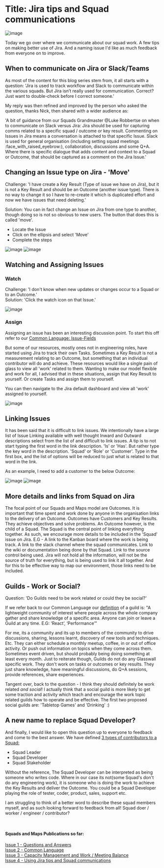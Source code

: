 # Title: Jira tips and Squad communications

![image](Pictures/BlogIssue4.png)

Today we go over where we communicate about our squad work. A few tips on making better use of Jira. And a naming issue I'd like as much
feedback from everyone on to improve.

## When to communicate on Jira or Slack/Teams

As most of the content for this blog series stem from, it all starts with a question:
'Jira is used to track workflow and Slack to communicate within the various squads. But Jira isn’t really used for communication. Correct? Just want to double-check before I correct someone.'

My reply was then refined and improved by the person who asked the question, thanks Nick, then shared with a wider audience as:

'A bit of guidance from our Squads Grandmaster @Luke Robbertse on when to communicate on Slack versus Jira:
Jira should be used for capturing comms related to a specific squad / outcome or key result. Commenting on Issues in Jira means a conversation is attached to that specific Issue.
Slack is used for general organisation (including setting squad meetings :face_with_raised_eyebrow:), collaboration, discussions and some Q+A. Where there is specific dialogue that adds content and context to a Squad or Outcome, that should be captured as a comment on the Jira Issue.'

## Changing an Issue type on Jira - 'Move'
Challenge: 'I have create a Key Result (Type of issue we have on Jira), but it is not a Key Result and should be an Outcome (another issue type). There is no way to change it so I have to re-create it which is duplicated effort and now we have issues that need deleting.'

Solution: You can in fact change an Issue on Jira from one type to another, though doing so is not so obvious to new users. The button that does this is called 'move'.

- Locate the Issue
- Click on the ellipsis and select 'Move'
- Complete the steps

![image](Pictures/MoveKeyResult.png)
![image](Pictures/MoveKeyResult2.png)


## Watching and Assigning Issues
### Watch
Challenge: 'I don't know when new updates or changes occur to a Squad or to an Outcome.'  
Solution: 'Click the watch icon on that Issue.'

![image](Pictures/WatchIssueButton.png)

### Assign
Assigning an issue has been an interesting discussion point. To start this off refer to our [Common Language: Issue-Fields](https://github.com/filetrust/Squads-And-Maps/blob/master/Definitions/Issue-Fields.md)

But some of our resources, mostly ones not in engineering roles, have started using Jira to track their own Tasks. Sometimes a Key Result is not a measurement relating to an Outcome, but something that an individual contributor will do and achieve. 
These resources would like a single pain of glass to view all 'work' related to them. Wanting to make our model flexible and work for all, I advised that in these situations, assign that Key Result to yourself. Or create Tasks and assign them to yourself. 

You can then navigate to the Jira default dashboard and view all 'work' assigned to yourself.

![image](Pictures/Assigned.png)
  
  
## Linking Issues
It has been said that it is difficult to link issues. We intentionally have a large list of Issue Linking available with well thought Inward and Outward descriptions  select  from the list of  and difficult to link issues. A tip is to not start typing the first word in the link description. 'Is' or 'Has'.
But rather type the key word in the description. 'Squad' or 'Role' or 'Customer'. Type in the first box, and the list of options will be reduced to just what is related to that word in the link. 

As an example, I need to add a customer to the below Outcome:

![image](Pictures/IssueLinking.png)
![image](Pictures/IssueLinking2.png)
  
  
## More details and links from Squad on Jira
The focal point of our Squads and Maps model are Outcomes. It is important that time spent and work done by anyone in the organisation links to the delivery of an Outcome. Outcomes have Customers and Key Results. They achieve objectives and solve problems. An Outcome however, is the child of a Squad. The Squad is the central point of linking everything together. As such, we encourage more details to be included in the 'Squad' issue on Jira. E.G - A link to the Kanban board where the work is being track. A link to the slack channel where the squad communicates. Link to the wiki or documentation being done by that Squad. Link to the source control being used. Jira will not hold all the information, will not be the source of truth for everything, but is being used to link it all together. And for this to be effective way to map our environment, those links need to be included.


## Guilds - Work or Social?
Question: 'Do Guilds need to be work related or could they be social?'

If we refer back to our Common Language our [definition](https://github.com/filetrust/Squads-And-Maps/blob/master/Definitions/Dictionary.md) of a guild is:
"A lightweight community of interest where people across the whole company gather and share knowledge of a specific area. Anyone can join or leave a Guild at any time. E.G: ‘React’, ‘Performance’"

For me, its a community and its up to members of the community to drive discussions, sharing, lessons learnt, discovery of new tools and techniques. Etc. They can either schedule a monthly meetup, coffee, in or out of office activity. Or push out information on topics when they come across them. Sometimes event driven, but should probably being doing something at least every month.
Just to reiterate though, Guilds do not do any Glasswall specific work. They don't work on tasks or outcomes or key results. They just share knowledge, have meaningful discussions, do Q+A sessions, provide references, share experiences.

Tangent over, back to the question - I think they should definitely be work related *and social*! I actually think that a social guild is more likely to get some traction and activity which teach and encourage the work topic related guilds how to operate and be effective. 
The first two proposed social guilds are: 'Tabletop Games' and 'Drinking' :)
  
  
## A new name to replace Squad Developer?
And finally, I would like to open this question up to everyone to feedback and come to the best answer.
We have defined [3 types of contributors to a Squad:](https://github.com/filetrust/Squads-And-Maps/blob/master/Definitions/Squad-Roles-And-Responsibilities.md)
- Squad Leader
- Squad Developer
- Squad Stakeholder

Without the reference, The Squad Developer can be interpreted as being someone who writes code. Where in our case its not(some Squad's don't do any engineering work), it is someone who is doing the work to achieve the Key Results and deliver the Outcome. You could be a Squad Developer playing the role of tester, coder, product, sales, support etc. 

I am struggling to think of a better word to describe these squad members myself, and as such looking forward to feedback from all!
Squad doer / worker / engineer / contributor?


<br/>  

#### Squads and Maps Publications so far:
[Issue 1 - Questions and Answers](https://medium.com/glasswall-engineering/glasswall-squads-and-maps-issue-1-questions-a5056b8c37c9)  
[Issue 2 - Common Language](https://medium.com/glasswall-engineering/slideshare-glasswall-squads-and-maps-part-2-e3b8b222b72f)  
[Issue 3 - Capacity Management and Work / Meeting Balance](https://medium.com/glasswall-engineering/glasswall-squads-and-maps-issue-3-capacity-management-and-work-meeting-balance-cd7660d15100)  
[Issue 4 - Using Jira tips and Squad communications](https://medium.com/glasswall-engineering/jira-tips-and-squad-communications-2bbc7676aa10)


